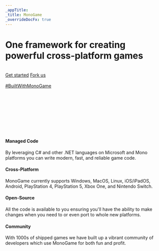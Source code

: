 ```yaml
---
_appTitle:
_title: MonoGame
_overrideDocFx: true
---
```

<div id="big-image-header" />
<div id="big-image-slogan">
	<h1>One framework for creating<br/>powerful cross-platform games</h1>
</div>
<br/>
<div id="big-image-quick-start">
	<a href="/articles/index.html">Get started</a>
	<a id="fork-button" href="https://github.com/mono/MonoGame">Fork us</a>
</div>
<br/>
<div id="big-image-title">
	<a id="built-with-monogame" href=""><img id="big-image-logo" src=""/></a><br/>
	<a id="built-with-monogame" href="https://twitter.com/search?q=BuiltWithMonoGame">#BuiltWithMonoGame</a>
</div>
<br/>
<br/>
<br/>
<br/>
<br/>
<br/>
<br/>
<br/>

<section class="features-showcase">
<div class="container-xxl content-center">
<section>
<div class="showcase-feature">
	<!--<img src="https://www.monogame.net/wp-content/themes/monogame/images/feature.png" alt="feature showcase">-->
	<h4>Managed Code</h4>
	<p>By leveraging C# and other .NET languages on Microsoft and Mono platforms you can write modern, fast, and reliable game code.</p>
</div>
<div class="showcase-feature">
	<!--<img src="https://www.monogame.net/wp-content/themes/monogame/images/feature.png" alt="feature showcase">-->
	<h4>Cross-Platform</h4>
	<p>MonoGame currently supports Windows, MacOS, Linux, iOS/iPadOS, Android, PlayStation 4, PlayStation 5, Xbox One, and Nintendo Switch.</p>
</div>
<div class="showcase-feature">
	<!--<img src="https://www.monogame.net/wp-content/themes/monogame/images/feature.png" alt="feature showcase">-->
	<h4>Open-Source</h4>
	<p>All the code is available to you ensuring you'll have the ability to make changes when you need to or even port to whole new platforms.</p>
</div>
<div class="showcase-feature">
	<!--<img src="https://www.monogame.net/wp-content/themes/monogame/images/feature.png" alt="feature showcase">-->
	<h4>Community</h4>
	<p>With 1000s of shipped games we have built up a vibrant community of developers which use MonoGame for both fun and profit.</p>
</div>
</section>
</div>
</section>

<script src="/scripts/game-banners.js"/>

